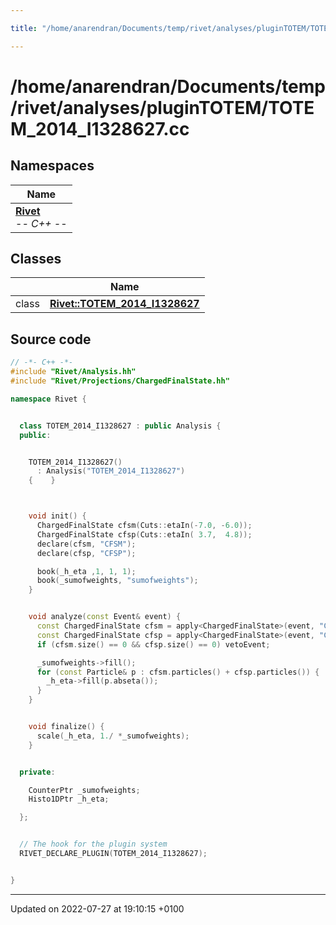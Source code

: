 ```yaml
---

title: "/home/anarendran/Documents/temp/rivet/analyses/pluginTOTEM/TOTEM_2014_I1328627.cc"

---
```


# /home/anarendran/Documents/temp/rivet/analyses/pluginTOTEM/TOTEM_2014_I1328627.cc



## Namespaces

| Name           |
| -------------- |
| **[Rivet](http://example.org/namespaces/namespacerivet/)** <br>-*- C++ -*-  |

## Classes

|                | Name           |
| -------------- | -------------- |
| class | **[Rivet::TOTEM_2014_I1328627](http://example.org/classes/classrivet_1_1totem__2014__i1328627/)**  |




## Source code

```cpp
// -*- C++ -*-
#include "Rivet/Analysis.hh"
#include "Rivet/Projections/ChargedFinalState.hh"

namespace Rivet {


  class TOTEM_2014_I1328627 : public Analysis {
  public:


    TOTEM_2014_I1328627()
      : Analysis("TOTEM_2014_I1328627")
    {    }



    void init() {
      ChargedFinalState cfsm(Cuts::etaIn(-7.0, -6.0));
      ChargedFinalState cfsp(Cuts::etaIn( 3.7,  4.8));
      declare(cfsm, "CFSM");
      declare(cfsp, "CFSP");

      book(_h_eta ,1, 1, 1);
      book(_sumofweights, "sumofweights");
    }


    void analyze(const Event& event) {
      const ChargedFinalState cfsm = apply<ChargedFinalState>(event, "CFSM");
      const ChargedFinalState cfsp = apply<ChargedFinalState>(event, "CFSP");
      if (cfsm.size() == 0 && cfsp.size() == 0) vetoEvent;

      _sumofweights->fill();
      for (const Particle& p : cfsm.particles() + cfsp.particles()) {
        _h_eta->fill(p.abseta());
      }
    }


    void finalize() {
      scale(_h_eta, 1./ *_sumofweights);
    }


  private:

    CounterPtr _sumofweights;
    Histo1DPtr _h_eta;

  };


  // The hook for the plugin system
  RIVET_DECLARE_PLUGIN(TOTEM_2014_I1328627);


}
```


-------------------------------

Updated on 2022-07-27 at 19:10:15 +0100
